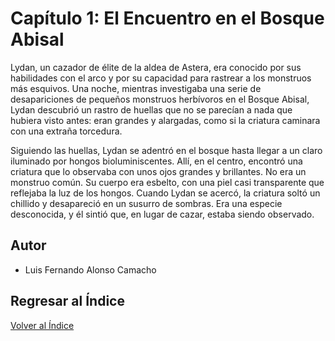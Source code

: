 # Capítulo 1: El Encuentro en el Bosque Abisal

Lydan, un cazador de élite de la aldea de Astera, era conocido por sus habilidades con el arco y por su capacidad para rastrear a los monstruos más esquivos. Una noche, mientras investigaba una serie de desapariciones de pequeños monstruos herbívoros en el Bosque Abisal, Lydan descubrió un rastro de huellas que no se parecían a nada que hubiera visto antes: eran grandes y alargadas, como si la criatura caminara con una extraña torcedura.

Siguiendo las huellas, Lydan se adentró en el bosque hasta llegar a un claro iluminado por hongos bioluminiscentes. Allí, en el centro, encontró una criatura que lo observaba con unos ojos grandes y brillantes. No era un monstruo común. Su cuerpo era esbelto, con una piel casi transparente que reflejaba la luz de los hongos. Cuando Lydan se acercó, la criatura soltó un chillido y desapareció en un susurro de sombras. Era una especie desconocida, y él sintió que, en lugar de cazar, estaba siendo observado.

## Autor
- Luis Fernando Alonso Camacho

## Regresar al Índice
[Volver al Índice](../README.md)
